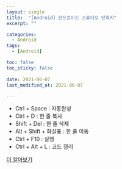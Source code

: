 ```yaml
---
layout: single
title:  "[Android] 안드로이드 스튜디오 단축키"
excerpt: ""

categories:
  - Android
tags:
  - [Android]

toc: false
toc_sticky: false
 
date: 2021-06-07
last_modified_at: 2021-06-07

---
```


- Ctrl + Space : 자동완성
- Ctrl + D : 한 줄 복사
- Shift + Del : 한 줄 삭제
- Alt + Shift + 화살표 : 한 줄 이동
- Ctrl + F10 : 실행
- Ctrl + Alt + L : 코드 정리

[더 알아보기](https://developer.android.com/studio/intro/keyboard-shortcuts?hl=ko)
